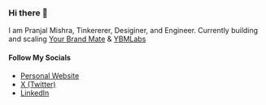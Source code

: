 ### Hi there 👋
I am Pranjal Mishra, 
Tinkererer, Desiginer, and Engineer. 
Currently building and scaling [Your Brand Mate](https://yourbrandmate.agency) & [YBMLabs](https://ybmlabs.com)

#### Follow My Socials
- [Personal Website](https://pranjal.wtf)
- [X (Twitter)](https://twitter.com/pranjal_mishraa)
- [LinkedIn](https://www.linkedin.com/in/pranjal-mishraa/)
